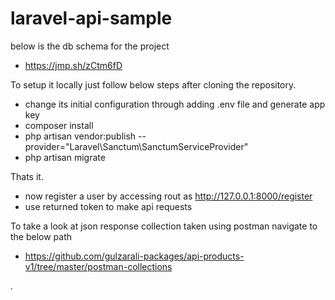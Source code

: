 # laravel-api-sample

below is the db schema for the project
* https://jmp.sh/zCtm6fD

To setup it locally just follow below steps after cloning the repository.
* change its initial configuration through adding .env file and generate app key
* composer install
* php artisan vendor:publish --provider="Laravel\Sanctum\SanctumServiceProvider"
* php artisan migrate

Thats it.
* now register a user by accessing rout as http://127.0.0.1:8000/register
* use returned token to make api requests

To take a look at json response collection taken using postman navigate to the below path
* https://github.com/gulzarali-packages/api-products-v1/tree/master/postman-collections



.

